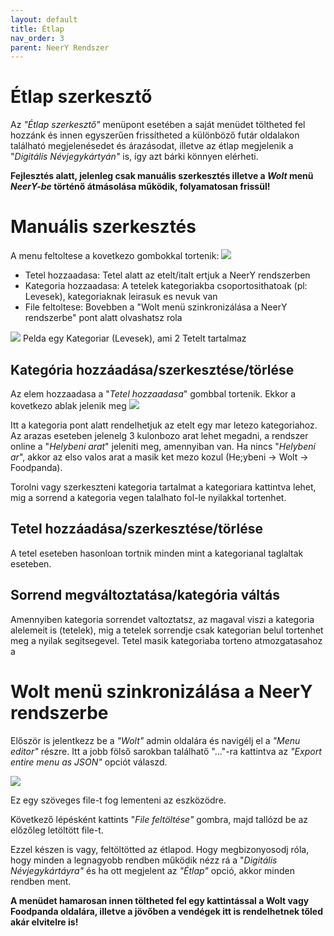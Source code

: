 ```yaml
---
layout: default
title: Étlap
nav_order: 3
parent: NeerY Rendszer
---
```

# Étlap szerkesztő

Az _"Étlap szerkesztő"_ menüpont esetében a saját menüdet töltheted fel hozzánk és innen egyszerűen frissítheted a különböző futár oldalakon található megjelenésedet és árazásodat, illetve az étlap megjelenik a "_Digitális Névjegykártyán"_ is, így azt bárki könnyen elérheti.

**Fejlesztés alatt, jelenleg csak manuális szerkesztés illetve a _Wolt_ menü _NeerY-be_ történő átmásolása működik, folyamatosan frissül!**

# Manuális szerkesztés
A menu feltoltese a kovetkezo gombokkal tortenik:
![](../../assets/images/menu_upload.png)
* Tetel hozzaadasa: Tetel alatt az etelt/italt ertjuk a NeerY rendszerben
* Kategoria hozzaadasa: A tetelek kategoriakba csoportosithatoak (pl: Levesek), kategoriaknak leirasuk es nevuk van
* File feltoltese: Bovebben a "Wolt menü szinkronizálása a NeerY rendszerbe" pont alatt olvashatsz rola

![](../../assets/images/menu_example.png)
Pelda egy Kategoriar (Levesek), ami 2 Tetelt tartalmaz

## Kategória hozzáadása/szerkesztése/törlése
Az elem hozzaadasa a "_Tetel hozzaadasa_" gombbal tortenik. Ekkor a kovetkezo ablak jelenik meg
![](../../assets/images/menu_add_item.png)

Itt a kategoria pont alatt rendelhetjuk az etelt egy mar letezo kategoriahoz. 
Az arazas eseteben jelenelg 3 kulonbozo arat lehet megadni, a rendszer online a "_Helybeni arat_" jeleniti meg, amennyiban van. Ha nincs "_Helybeni ar_", akkor az elso valos arat a masik ket mezo kozul (He;ybeni -> Wolt -> Foodpanda).

Torolni vagy szerkeszteni kategoria tartalmat a kategoriara kattintva lehet, mig a sorrend a kategoria vegen talalhato fol-le nyilakkal tortenhet.

## Tetel hozzáadása/szerkesztése/törlése
A tetel eseteben hasonloan tortnik minden mint a kategorianal taglaltak eseteben.

## Sorrend megváltoztatása/kategória váltás
Amennyiben kategoria sorrendet valtoztatsz, az magaval viszi a kategoria alelemeit is (tetelek), mig a tetelek sorrendje csak kategorian belul tortenhet meg a nyilak segitsegevel. Tetel masik kategoriaba torteno atmozgatasahoz a

# Wolt menü szinkronizálása a NeerY rendszerbe
Először is jelentkezz be a _"Wolt"_ admin oldalára és navigélj el a _"Menu editor"_ részre. Itt a jobb fölső sarokban találhatő "..."-ra kattintva az _"Export entire menu as JSON"_ opciót válaszd.

![](../../assets/images/download_wolt.png)

Ez egy szöveges file-t fog lementeni az eszközödre.

Következő lépésként kattints "_File feltöltése"_ gombra, majd tallózd be az előzőleg letöltött file-t.

Ezzel készen is vagy, feltöltötted az étlapod. Hogy megbizonyosodj róla, hogy minden a legnagyobb rendben működik nézz rá a "_Digitális Névjegykártáyra"_ és ha ott megjelent az _"Étlap"_ opció, akkor minden rendben ment.

**A menüdet hamarosan innen töltheted fel egy kattintással a Wolt vagy Foodpanda oldalára, illetve a jövőben a vendégek itt is rendelhetnek tőled akár elvitelre is!**